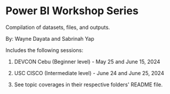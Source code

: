 # Power BI Workshop Series

Compilation of datasets, files, and outputs.

By: Wayne Dayata and Sabrinah Yap

Includes the following sessions:

1. DEVCON Cebu (Beginner level) - May 25 and June 15, 2024
2. USC CISCO (Intermediate level) - June 24 and June 25, 2024

3. See topic coverages in their respective folders' README file.
